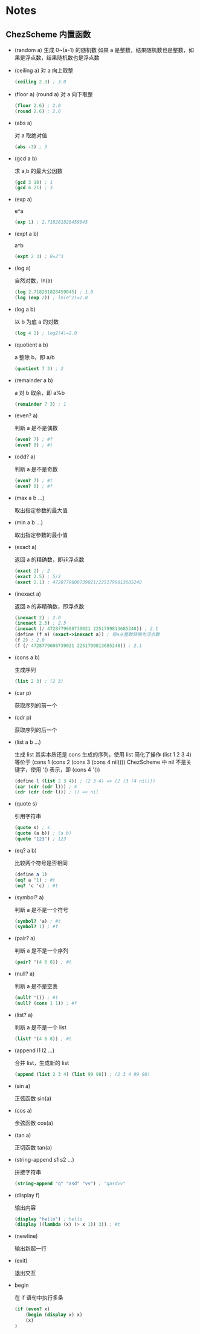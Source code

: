# Notes

## ChezScheme 内置函数

- (random a)
  生成 0~(a-1) 的随机数
  如果 a 是整数，结果随机数也是整数，如果是浮点数，结果随机数也是浮点数

- (ceiling a)
  对 a 向上取整

  ```scheme
  (ceiling 2.3) ; 3.0
  ```

- (floor a) (round a)
     对 a 向下取整

     ```scheme
     (floor 2.6) ; 2.0
     (round 2.6) ; 2.0
     ```

- (abs a)

     对 a 取绝对值

     ```scheme
     (abs -3) ; 3
     ```

- (gcd a b)

     求 a,b 的最大公因数

     ```scheme
     (gcd 3 10) ; 1
     (gcd 6 21) ; 3
     ```

- (exp a)

     e^a

     ```scheme
     (exp 1) ; 2.718281828459045
     ```

- (expt a b)

     a^b

     ```scheme
     (expt 2 3) ; 8=2^3
     ```

- (log a)

     自然对数，ln(a)

     ```scheme
     (log 2.718281828459045) ; 1.0
     (log (exp 2)) ; ln(e^2)=2.0
     ```

- (log a b)

     以 b 为底 a 的对数

     ```scheme
     (log 4 2) ; log2(4)=2.0
     ```

- (quotient a b)

     a 整除 b，即 a/b

     ```scheme
     (quotient 7 3) ; 2
     ```

- (remainder a b)

     a 对 b 取余，即 a%b

     ```scheme
     (remainder 7 3) ; 1
     ```

- (even? a)

     判断 a 是不是偶数

     ```scheme
     (even? 7) ; #f
     (even? 8) ; #t
     ```

- (odd? a)

     判断 a 是不是奇数

     ```scheme
     (even? 7) ; #t
     (even? 8) ; #f
     ```

- (max a b ...)

     取出指定参数的最大值

- (min a b ...)

     取出指定参数的最小值

- (exact a)

     返回 a 的精确数，即非浮点数

     ```scheme
     (exact 2) ; 2
     (exact 2.5) ; 5/2
     (exact 2.1) ; 4728779608739021/2251799813685248
     ```

- (inexact a)

     返回 a 的非精确数，即浮点数

     ```scheme
     (inexact 2) ; 2.0
     (inexact 2.5) ; 2.5
     (inexact (/ 4728779608739021 2251799813685248)) ; 2.1
     (define (f a) (exact->inexact a)) ; 将a从整数转换为浮点数
     (f 2) ; 2.0
     (f (/ 4728779608739021 2251799813685248)) ; 2.1
     ```

- (cons a b)

     生成序列

     ```scheme
     (list 2 3) ; (2 3)
     ```

- (car p)

    获取序列的前一个

- (cdr p)

    获取序列的后一个

- (list a b ...)

     生成 list
     其实本质还是 cons 生成的序列，使用 list 简化了操作
     (list 1 2 3 4) 等价于 (cons 1 (cons 2 (cons 3 (cons 4 nil))))
     ChezScheme 中 nil 不是关键字，使用 '() 表示，即 (cons 4 '())

     ```scheme
     (define l (list 2 3 4)) ; (2 3 4) => (2 (3 (4 nil)))
     (car (cdr (cdr l))) ; 4
     (cdr (cdr (cdr l))) ; () => nil
     ```

- (quote s)

     引用字符串
     
     ```scheme
     (quote s) ; s
     (quote (a b)) ; (a b)
     (quote "123") ; 123
     ```

- (eq? a b)

     比较两个符号是否相同
     
     ```scheme
     (define a 1)
     (eq? a '1) ; #t
     (eq? 'c 'c) ; #t
     ```

- (symbol? a)

     判断 a 是不是一个符号
     
     ```scheme
     (symbol? 'a) ; #t
     (symbol? 1) ; #f
     ```

- (pair? a)

     判断 a 是不是一个序列

     ```scheme
     (pair? '(4 6 8)) ; #t
     ```

- (null? a)

     判断 a 是不是空表

     ```scheme
     (null? '()) ; #t
     (null? (cons 1 1)) ; #f
     ```

- (list? a)

     判断 a 是不是一个 list

     ```scheme
     (list? '(4 6 8)) ; #t
     ```

- (append l1 l2 ...)

     合并 list，生成新的 list

     ```scheme
     (append (list 2 3 4) (list 99 98)) ; (2 3 4 99 98)
     ```

- (sin a)

     正弦函数 sin(a)

- (cos a)

     余弦函数 cos(a)

- (tan a)

     正切函数 tan(a)

- (string-append s1 s2 ...)

     拼接字符串

     ```scheme
     (string-append "q" "asd" "vv") ; "qasdvv"
     ```

- (display f)

     输出内容

     ```scheme
     (display "hello") ; hello
     (display ((lambda (x) (> x 1)) 3)) ; #t
     ```

- (newline)

  输出新起一行

- (exit)

  退出交互

- begin

  在 if 语句中执行多条

  ```scheme
  (if (even? x)
      (begin (display x) x)
      (x)
  )
  ```

